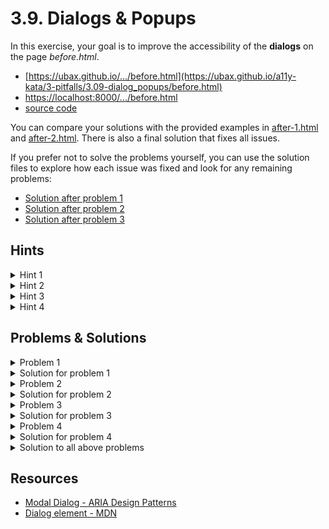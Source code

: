# 3.9. Dialogs & Popups

In this exercise, your goal is to improve the accessibility of the **dialogs** on the page _before.html_.

- [https://ubax.github.io/.../before.html](https://ubax.github.io/a11y-kata/3-pitfalls/3.09-dialog_popups/before.html)
- [https://localhost:8000/.../before.html](http://localhost:8000/3-pitfalls/3.09-dialog_popups/before.html)
- [source code](./before.html)

You can compare your solutions with the provided examples in [after-1.html](after-1.html) and [after-2.html](after-2.html). There is also a final solution that fixes all issues.

If you prefer not to solve the problems yourself, you can use the solution files to explore how each issue was fixed and look for any remaining problems:

- [Solution after problem 1](https://ubax.github.io/a11y-kata/3-pitfalls/3.09-dialog_popups/after-problem-1.html)
- [Solution after problem 2](https://ubax.github.io/a11y-kata/3-pitfalls/3.09-dialog_popups/after-problem-2.html)
- [Solution after problem 3](https://ubax.github.io/a11y-kata/3-pitfalls/3.09-dialog_popups/after-problem-3.html)

## Hints

<details>
<summary>Hint 1</summary>

Try accepting cookies and closing the dialog using only the keyboard.

</details>

<details>
<summary>Hint 2</summary>

Try adding a pizza to the order.

</details>

<details>
<summary>Hint 3</summary>

Try adding two pizzas to the order.

</details>

<details>
<summary>Hint 4</summary>

Try closing the dialog after adding a pizza without using the close button. [Dialog keyboard interaction](https://www.w3.org/WAI/ARIA/apg/patterns/dialog-modal/#keyboardinteraction)

</details>

## Problems & Solutions

<details>
<summary>Problem 1</summary>

When the dialog is open, the focus is not kept (trapped) inside it. [Specification](https://www.w3.org/WAI/ARIA/apg/patterns/dialog-modal/#:~:text=Like%20non%2Dmodal%20dialogs%2C%20modal%20dialogs%20contain%20their%20tab%20sequence)

</details>
<details>
<summary>Solution for problem 1</summary>

Use the `inert` attribute to trap focus.

1. Create a function to set the `inert` attribute on all elements outside the dialog.
   ```js
   function setInertOfContent(value) {
     Array.from(document.querySelector("body").children) // Get all children of the body
       .filter((child) => !child.classList.contains("dialog")) // Filter out the dialog
       .forEach((element) => {
         element.inert = value; // Set the inert attribute
       });
   }
   ```
2. Add the `inert` attribute when the dialog opens.
   ```js
   function afterOpenDialog(dialog) {
        ...
        setInertOfContent(true);
        ...
    }
   ```
3. Remove the `inert` attribute when the dialog closes.
   ```js
   function beforeCloseDialog() {
        ...
        setInertOfContent(false);
        ...
   }
   ```

</details>

<details>
<summary>Problem 2</summary>

When the dialog closes, focus doesn't return to the element that triggered it. [Specification](https://www.w3.org/WAI/ARIA/apg/patterns/dialog-modal/#:~:text=When%20a%20dialog%20closes%2C%20focus%20returns%20to%20the%20element%20that%20invoked%20the%20dialog)

</details>
<details>
<summary>Solution for problem 2</summary>

1. Save the last focused element before opening the dialog.
   ```js
   let lastElementWithFocus = null;
   function beforeOpenDialog() {
     lastElementWithFocus = document.activeElement;
   }
   ```
2. Restore focus after closing the dialog.
   ```js
   function afterCloseDialog() {
     lastElementWithFocus?.focus();
   }
   ```

</details>

<details>
<summary>Problem 3</summary>

When the dialog opens, focus is not automatically set inside it. [Specification](https://www.w3.org/WAI/ARIA/apg/patterns/dialog-modal/#:~:text=When%20a%20dialog%20opens%2C%20focus%20moves%20to%20an%20element%20contained%20in%20the%20dialog)

</details>
<details>
<summary>Solution for problem 3</summary>

You can either:

1. Use `autofocus`

   - Add the `autofocus` attribute to the button inside the dialog.

   ```html
   <button autofocus class="primary-button" id="accept-cookies">Accept</button>
   ...
   <button autofocus class="primary-button" id="close-ingredients">
     Close
   </button>
   ```

   - Add focus method to `afterOpenDialog`

   ```diff
   function afterOpenDialog(dialog) {
   +  dialog.querySelector("[autofocus]")?.focus();
   }
   ```

2. Alternatively, focus the first button after opening the dialog.
   ```diff
   function afterOpenDialog(dialog) {
     ...
   +  dialog.querySelector("button")?.focus();
   }
   ```

</details>

<details>
<summary>Problem 4</summary>

The escape key should close the dialog. [Specification](https://www.w3.org/WAI/ARIA/apg/patterns/dialog-modal/#keyboardinteraction)

</details>
<details>
<summary>Solution for problem 4</summary>

Add a keydown event listener to close the dialog on Escape, but prevent it from closing the cookie dialog.

```js
document.addEventListener("keydown", (event) => {
  if (event.key === "Escape") {
    if (cookieDialog.classList.contains("open")) {
      event.preventDefault();
    } else if (ingredientsDialog.classList.contains("open")) {
      closeDialog(ingredientsDialog);
    }
  }
});
```

</details>

<details>
<summary>Solution to all above problems</summary>

Switching to the native HTML [`dialog`](https://developer.mozilla.org/en-US/docs/Web/HTML/Element/dialog) element simplifies solving all these issues.

1.  Change the `div` element to `dialog`
    ```diff
    ...
    - <div class="dialog" ...>
    -    <div class="content">
    + <dialog ...>
            ...
    -    </div>
    - </div>
    + </dialog>
    ...
    ```
2.  Use the [`showModal`](https://developer.mozilla.org/en-US/docs/Web/API/HTMLDialogElement/showModal) function to open the dialog
    ```diff
    function openDialog(dialog) {
        ...
    -    dialog.classList.add("open");
    +    dialog.showModal();
        ...
    }
    ```
3.  Use the [`close`](https://developer.mozilla.org/en-US/docs/Web/API/HTMLDialogElement/close) function to close the dialog
    ```diff
    function closeDialog(dialog) {
        ...
        -    dialog.classList.remove("open");
        +    dialog.close();
        ...
    }
    ```
4.  Prevent Escape key from closing the dialog
    ```js
    document.addEventListener("keydown", (event) => {
      if (event.key === "Escape") {
        if (cookieDialog.open) {
          event.preventDefault();
        }
      }
    });
    ```

</details>

## Resources

- [Modal Dialog - ARIA Design Patterns](https://www.w3.org/WAI/ARIA/apg/patterns/dialog-modal/)
- [Dialog element - MDN](https://developer.mozilla.org/en-US/docs/Web/HTML/Element/dialog)
